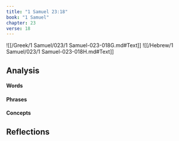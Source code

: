 ```yaml
---
title: "1 Samuel 23:18"
book: "1 Samuel"
chapter: 23
verse: 18
---
```

![[/Greek/1 Samuel/023/1 Samuel-023-018G.md#Text]]
![[/Hebrew/1 Samuel/023/1 Samuel-023-018H.md#Text]]

## Analysis

#### Words

#### Phrases

#### Concepts

## Reflections
